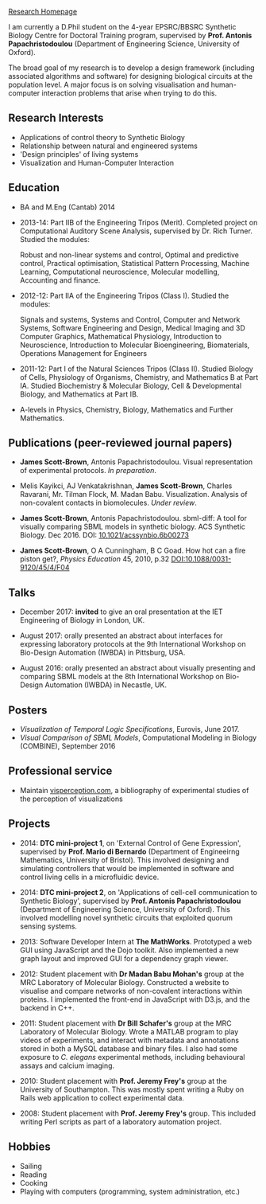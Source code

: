 
[Research Homepage](http://sysos.eng.ox.ac.uk/tebio/)


I am currently a D.Phil student on the 4-year EPSRC/BBSRC Synthetic Biology Centre for Doctoral Training program, supervised by **Prof. Antonis Papachristodoulou** (Department of Engineering Science, University of Oxford).

The broad goal of my research is to develop a design framework (including associated algorithms and software) for designing biological circuits at the population level. A major focus is on solving visualisation and human-computer interaction problems that arise when trying to do this.

## Research Interests

* Applications of control theory to Synthetic Biology
* Relationship between natural and engineered systems
* 'Design principles' of living systems
* Visualization and Human-Computer Interaction


## Education

* BA and M.Eng (Cantab) 2014
* 2013-14: Part IIB of the Engineering Tripos (Merit). Completed project on
Computational Auditory Scene Analysis, supervised by Dr. Rich Turner. Studied the modules: 

    Robust and non-linear systems and control, Optimal and predictive control, Practical optimisation, Statistical Pattern Processing, Machine Learning, Computational neuroscience, Molecular modelling, Accounting and finance.


* 2012-12: Part IIA of the Engineering Tripos (Class I). Studied the modules:

    Signals and systems, Systems and Control, Computer and Network Systems, Software Engineering and Design, Medical Imaging and 3D Computer Graphics,  Mathematical Physiology, Introduction to Neuroscience, Introduction to Molecular Bioengineering, Biomaterials, Operations Management for Engineers


* 2011-12: Part I of the Natural Sciences Tripos (Class II). Studied Biology of Cells, Physiology of Organisms, Chemistry, and Mathematics B at Part IA. Studied Biochemistry & Molecular Biology, Cell & Developmental Biology, and Mathematics at Part IB.

* A-levels in Physics, Chemistry, Biology, Mathematics and Further Mathematics.


## Publications (peer-reviewed journal papers)

*  **James Scott-Brown**, Antonis Papachristodoulou. Visual representation of experimental protocols. *In preparation*.

*  Melis Kayikci, AJ Venkatakrishnan, **James Scott-Brown**, Charles Ravarani, Mr. Tilman Flock, M. Madan Babu. Visualization. Analysis of non-covalent contacts in biomolecules. *Under review*.

* **James Scott-Brown**, Antonis Papachristodoulou. sbml-diff: A tool for visually comparing SBML models in synthetic biology.  ACS Synthetic Biology. Dec 2016. DOI: [10.1021/acssynbio.6b00273](http://dx.doi.org/10.1021/acssynbio.6b00273)

* **James Scott-Brown**, O A Cunningham, B C Goad. How hot can a fire piston get?, *Physics Education* 45, 2010, p.32 [DOI:10.1088/0031-9120/45/4/F04](http://dx.doi.org/10.1088/0031-9120/45/4/F04)

## Talks
* December 2017:  **invited** to give an oral presentation at the IET Engineering of Biology in London, UK.

* August 2017: orally presented an abstract about interfaces for expressing laboratory protocols at the 9th International Workshop on Bio-Design Automation (IWBDA) in Pittsburg, USA.

* August 2016: orally presented an abstract about visually presenting and comparing SBML models at the 8th International Workshop on Bio-Design Automation (IWBDA) in Necastle, UK. 

## Posters

* *Visualization of Temporal Logic Specifications*, Eurovis, June 2017.
* *Visual Comparison of SBML Models*, Computational Modeling in Biology (COMBINE), September 2016 

## Professional service
* Maintain [visperception.com](http://visperception.com), a bibliography of experimental studies of the perception of visualizations

## Projects

* 2014: **DTC mini-project 1**, on 'External Control of Gene Expression', supervised by **Prof. Mario di Bernardo** (Department of Engineeirng Mathematics, University of Bristol). This involved designing and simulating controllers that would be implemented in software and control living cells in a microfluidic device. 

* 2014: **DTC mini-project 2**, on 'Applications of cell-cell communication to Synthetic Biology', supervised by **Prof. Antonis Papachristodoulou** (Department of Engineering Science, University of Oxford). This involved modelling novel synthetic circuits that exploited quorum sensing systems.

* 2013: Software Developer Intern at **The MathWorks**. Prototyped a web GUI using JavaScript and the Dojo toolkit. Also implemented a new graph layout and improved GUI for a dependency graph viewer.

* 2012: Student placement with **Dr Madan Babu Mohan's** group at the MRC Laboratory of Molecular Biology. Constructed a website to visualise and compare networks of non-covalent interactions within proteins. I implemented the front-end in JavaScript with D3.js, and the backend in C++.

* 2011: Student placement with **Dr Bill Schafer's** group at the MRC Laboratory of Molecular Biology. Wrote a MATLAB program to play videos of experiments, and interact with metadata and annotations stored in both a MySQL database and binary files. I also had some exposure to *C. elegans* experimental methods, including behavioural assays and calcium imaging.

* 2010: Student placement with **Prof. Jeremy Frey's** group at the University of Southampton. This was mostly spent writing a Ruby on Rails web application to collect experimental data.

* 2008: Student placement with **Prof. Jeremy Frey's** group. This included writing Perl scripts as part of a laboratory automation project.


## Hobbies

* Sailing
* Reading
* Cooking
* Playing with computers (programming, system administration, etc.)

